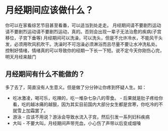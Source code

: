 # 月经期间应该做什么？

你可以在家看综艺节目甚至看番，可以适当到处走走。
月经期间请不要剧烈运动请不要剧烈运动请不要剧烈运动，真的。否则会出现一辈子无法治愈的疾病(子宫移位，子宫下垂等)
月经期间可以洗澡，可以洗头，但是不允许冷水，不能风干头发，必须用吹风机吹干。洗澡时不可泡澡必须淋浴而且尽量不要让水冲洗私处。
控制好情绪，情绪真的可以导致你的经期一下长一下短。说不定今天你刚伤心完，明天月经来敲门

## 月经期间有什么不能做的？

多了去了，简直没有人生意义。但是做了分分钟让你疼到怀疑人生。如：
 - 吃冰激凌，喝可乐，吃辣的，吃一堆杂七杂八的零食。 - 后果就是肚子疼给你看，吃的越冰痛的越狠，因为其实目前国内大部分女生都是宫寒，你吃冷的不就雪上加霜罢了。
 - 游泳 - 应该不用说？游泳会导致水流入子宫，然后引发一系列妇科疾病
 - 大叫 - 不要大叫，月经期间声带充血，小心伤了声带以后变成烟嗓
